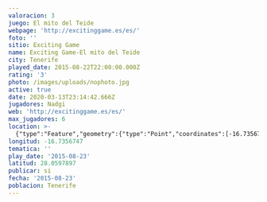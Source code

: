 ```yaml
---
valoracion: 3
juego: El mito del Teide
webpage: 'http://excitinggame.es/es/'
foto: ''
sitio: Exciting Game
name: Exciting Game-El mito del Teide
city: Tenerife
played_date: 2015-08-22T22:00:00.000Z
rating: '3'
photo: /images/uploads/nophoto.jpg
active: true
date: 2020-03-13T23:14:42.666Z
jugadores: Nadgi
web: 'http://excitinggame.es/es/'
max_jugadores: 6
location: >-
  {"type":"Feature","geometry":{"type":"Point","coordinates":[-16.7356747,28.0597897]}}
longitud: -16.7356747
tematica: ''
play_date: '2015-08-23'
latitud: 28.0597897
publicar: si
fecha: '2015-08-23'
poblacion: Tenerife
---
```

